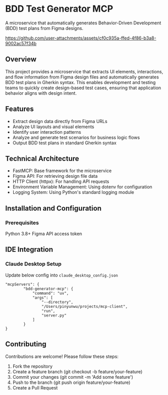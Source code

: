 # BDD Test Generator MCP
A microservice that automatically generates Behavior-Driven Development (BDD) test plans from Figma designs.


https://github.com/user-attachments/assets/cf0c935a-ffed-4f86-b3a8-9002ac57f34b



## Overview
This project provides a microservice that extracts UI elements, interactions, and flow information from Figma design files and automatically generates BDD test plans in Gherkin syntax. This enables development and testing teams to quickly create design-based test cases, ensuring that application behavior aligns with design intent.

## Features

- Extract design data directly from Figma URLs
- Analyze UI layouts and visual elements
- Identify user interaction patterns
- Analyze and generate test scenarios for business logic flows
- Output BDD test plans in standard Gherkin syntax

## Technical Architecture

- FastMCP: Base framework for the microservice
- Figma API: For retrieving design file data
- HTTP Client (httpx): For handling API requests
- Environment Variable Management: Using dotenv for configuration
- Logging System: Using Python's standard logging module

## Installation and Configuration
### Prerequisites
Python 3.8+
Figma API access token


## IDE Integration
### Claude Desktop Setup
Update below config into ``claude_desktop_config.json``
```
"mcpServers": {
        "bdd-generator-mcp": {
            "command": "uv",
            "args": [
                "--directory",
                "/Users/pinyunwu/projects/mcp-client",
                "run",
                "server.py"
            ]
        }
}
```


## Contributing
Contributions are welcome! Please follow these steps:

1. Fork the repository
2. Create a feature branch (git checkout -b feature/your-feature)
3. Commit your changes (git commit -m 'Add some feature')
4. Push to the branch (git push origin feature/your-feature)
5. Create a Pull Request
